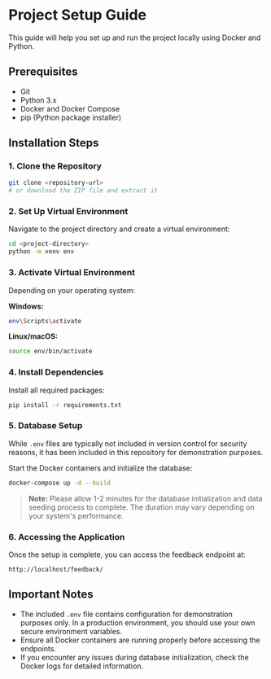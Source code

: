 # Project Setup Guide

This guide will help you set up and run the project locally using Docker and Python.

## Prerequisites

- Git
- Python 3.x
- Docker and Docker Compose
- pip (Python package installer)

## Installation Steps

### 1. Clone the Repository

```bash
git clone <repository-url>
# or download the ZIP file and extract it
```

### 2. Set Up Virtual Environment

Navigate to the project directory and create a virtual environment:

```bash
cd <project-directory>
python -m venv env
```

### 3. Activate Virtual Environment

Depending on your operating system:

**Windows:**
```bash
env\Scripts\activate
```

**Linux/macOS:**
```bash
source env/bin/activate
```

### 4. Install Dependencies

Install all required packages:

```bash
pip install -r requirements.txt
```

### 5. Database Setup

While `.env` files are typically not included in version control for security reasons, it has been included in this repository for demonstration purposes.

Start the Docker containers and initialize the database:

```bash
docker-compose up -d --build
```

> **Note:** Please allow 1-2 minutes for the database initialization and data seeding process to complete. The duration may vary depending on your system's performance.

### 6. Accessing the Application

Once the setup is complete, you can access the feedback endpoint at:

```
http://localhost/feedback/
```

## Important Notes

- The included `.env` file contains configuration for demonstration purposes only. In a production environment, you should use your own secure environment variables.
- Ensure all Docker containers are running properly before accessing the endpoints.
- If you encounter any issues during database initialization, check the Docker logs for detailed information.

